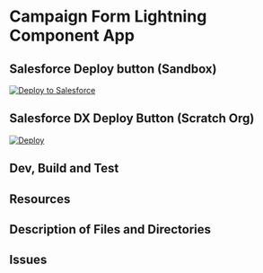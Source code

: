 # Campaign Form Lightning Component App

## Salesforce Deploy button (Sandbox)
<a href="https://githubsfdeploy.herokuapp.com?owner=ecs&repo=ecs-knowledge-base">
  <img alt="Deploy to Salesforce"
       src="https://raw.githubusercontent.com/afawcett/githubsfdeploy/master/deploy.png">
</a>


## Salesforce DX Deploy Button (Scratch Org)
[![Deploy](https://deploy-to-sfdx.com/dist/assets/images/DeployToSFDX.svg)](https://deploy-to-sfdx.com/)

## Dev, Build and Test


## Resources


## Description of Files and Directories


## Issues


